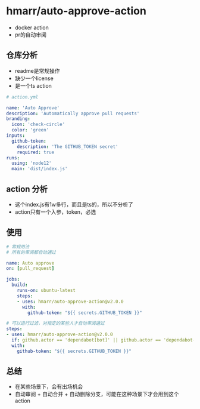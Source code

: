 # hmarr/auto-approve-action

- docker action
- pr的自动审阅

## 仓库分析

- readme是常规操作
- 缺少一个license
- 是一个ts action

```yaml
# action.yml

name: 'Auto Approve'
description: 'Automatically approve pull requests'
branding:
  icon: 'check-circle'
  color: 'green'
inputs:
  github-token:
    description: 'The GITHUB_TOKEN secret'
    required: true
runs:
  using: 'node12'
  main: 'dist/index.js'
```

## action 分析

- 这个index.js有1w多行，而且是ts的，所以不分析了
- action只有一个入参，token，必选

## 使用

```yaml
# 常规用法
# 所有的审阅都自动通过

name: Auto approve
on: [pull_request]

jobs:
  build:
    runs-on: ubuntu-latest
    steps:
    - uses: hmarr/auto-approve-action@v2.0.0
      with:
        github-token: "${{ secrets.GITHUB_TOKEN }}"

# 可以进行过滤，对指定的某些人才自动审阅通过
steps:
- uses: hmarr/auto-approve-action@v2.0.0
  if: github.actor == 'dependabot[bot]' || github.actor == 'dependabot-preview[bot]'
  with:
    github-token: "${{ secrets.GITHUB_TOKEN }}"
```

## 总结

- 在某些场景下，会有出场机会
- 自动审阅 + 自动合并 + 自动删除分支，可能在这种场景下才会用到这个action
